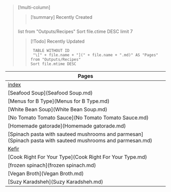 
> [!multi-column]
> > [!summary] Recently Created
>>  ```dataview
> list
> from "Outputs/Recipes"
> Sort file.ctime DESC
> limit 7
> 
>> [!Todo] Recently Updated
>>  ```dataview
>> 	 TABLE WITHOUT ID
>> 	 "\[" + file.name + "](" + file.name + ".md)" AS "Pages"
>> 	from "Outputs/Recipes"
>> 	Sort file.mtime DESC



| Pages                                                                                                     |
| --------------------------------------------------------------------------------------------------------- |
| [index](index.md)                                                                                         |
| [Seafood Soup](Seafood Soup.md)                                                                           |
| [Menus for B Type](Menus for B Type.md)                                                                   |
| [White Bean Soup](White Bean Soup.md)                                                                     |
| [No Tomato Tomato Sauce](No Tomato Tomato Sauce.md)                                                       |
| [Homemade gatorade](Homemade gatorade.md)                                                                 |
| [Spinach pasta with sauteed mushrooms and parmesan](Spinach pasta with sauteed mushrooms and parmesan.md) |
| [Kefir](Kefir.md)                                                                                         |
| [Cook Right For Your Type](Cook Right For Your Type.md)                                                   |
| [frozen spinach](frozen spinach.md)                                                                       |
| [Vegan Broth](Vegan Broth.md)                                                                             |
| [Suzy Karadsheh](Suzy Karadsheh.md)                                                                       |






